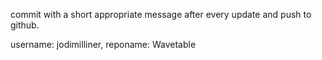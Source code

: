 commit with a short appropriate message after every update and push to github.

username: jodimilliner, reponame: Wavetable
